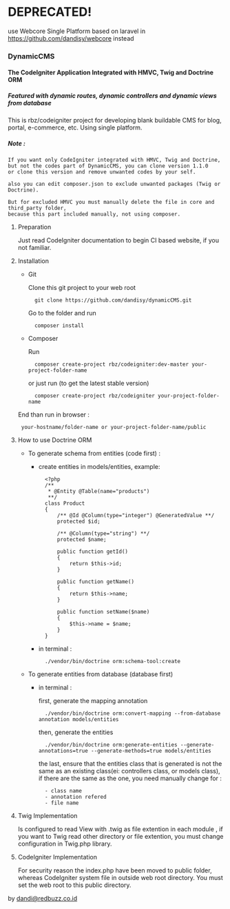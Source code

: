 # DEPRECATED!
use Webcore Single Platform based on laravel in https://github.com/dandisy/webcore instead

### DynamicCMS
#### The CodeIgniter Application Integrated with HMVC, Twig and Doctrine ORM
##### Featured with dynamic routes, dynamic controllers and dynamic views from database

This is rbz/codeigniter project for developing blank buildable CMS for blog, portal, e-commerce, etc.
Using single platform.

##### Note :
    If you want only CodeIgniter integrated with HMVC, Twig and Doctrine,
    but not the codes part of DynamicCMS, you can clone version 1.1.0
    or clone this version and remove unwanted codes by your self.

    also you can edit composer.json to exclude unwanted packages (Twig or Doctrine).

    But for excluded HMVC you must manually delete the file in core and third_party folder,
    because this part included manually, not using composer.

1. Preparation

    Just read CodeIgniter documentation to begin CI based website, if you not familiar.

2. Installation
    * Git

        Clone this git project to your web root

            git clone https://github.com/dandisy/dynamicCMS.git

        Go to the folder and run

            composer install

    * Composer

        Run

            composer create-project rbz/codeigniter:dev-master your-project-folder-name

        or just run (to get the latest stable version)

            composer create-project rbz/codeigniter your-project-folder-name

    End than run in browser :

        your-hostname/folder-name or your-project-folder-name/public

3. How to use Doctrine ORM
    * To generate schema from entities (code first) :        
        - create entities in models/entities, example:
        
                <?php
                /**
                 * @Entity @Table(name="products")
                 **/
                class Product
                {
                    /** @Id @Column(type="integer") @GeneratedValue **/
                    protected $id;
                    
                    /** @Column(type="string") **/
                    protected $name;
                
                    public function getId()
                    {
                        return $this->id;
                    }
                
                    public function getName()
                    {
                        return $this->name;
                    }
                
                    public function setName($name)
                    {
                        $this->name = $name;
                    }
                }
        
        - in terminal :

                ./vendor/bin/doctrine orm:schema-tool:create
        
    * To generate entities from database (database first)
        - in terminal :

            first, generate the mapping annotation
            
                ./vendor/bin/doctrine orm:convert-mapping --from-database annotation models/entities
            
            then, generate the entities
            
                ./vendor/bin/doctrine orm:generate-entities --generate-annotations=true --generate-methods=true models/entities
            
            the last, ensure that the entities class that is generated is not the same as an existing class(ei: controllers class, or models class),
            if there are the same as the one, you need manually change for :

                - class name
                - annotation refered
                - file name        

4. Twig Implementation

    Is configured to read View with .twig as file extention in each module ,
    if you want to Twig read other directory or file extention, you must change configuration in Twig.php library.

5. CodeIgniter Implementation

    For security reason the index.php have been moved to public folder, whereas CodeIgniter system file in outside web root directory.
    You must set the web root to this public directory.

        
by dandi@redbuzz.co.id
